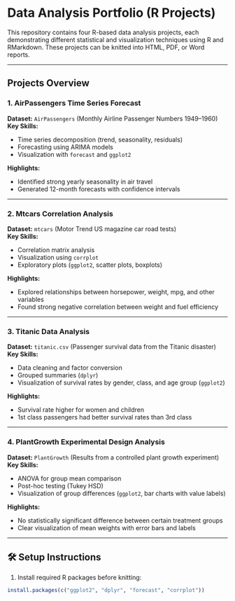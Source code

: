# Data Analysis Portfolio (R Projects)

This repository contains four R-based data analysis projects, each demonstrating different statistical and visualization techniques using R and RMarkdown. These projects can be knitted into HTML, PDF, or Word reports.

---

##  Projects Overview

### 1. AirPassengers Time Series Forecast
**Dataset:** `AirPassengers` (Monthly Airline Passenger Numbers 1949–1960)  
**Key Skills:**  
- Time series decomposition (trend, seasonality, residuals)  
- Forecasting using ARIMA models  
- Visualization with `forecast` and `ggplot2`  

**Highlights:**  
- Identified strong yearly seasonality in air travel  
- Generated 12-month forecasts with confidence intervals  

---

### 2. Mtcars Correlation Analysis
**Dataset:** `mtcars` (Motor Trend US magazine car road tests)  
**Key Skills:**  
- Correlation matrix analysis  
- Visualization using `corrplot`  
- Exploratory plots (`ggplot2`, scatter plots, boxplots)  

**Highlights:**  
- Explored relationships between horsepower, weight, mpg, and other variables  
- Found strong negative correlation between weight and fuel efficiency  

---

### 3. Titanic Data Analysis
**Dataset:** `titanic.csv` (Passenger survival data from the Titanic disaster)  
**Key Skills:**  
- Data cleaning and factor conversion  
- Grouped summaries (`dplyr`)  
- Visualization of survival rates by gender, class, and age group (`ggplot2`)  

**Highlights:**  
- Survival rate higher for women and children  
- 1st class passengers had better survival rates than 3rd class  

---

### 4. PlantGrowth Experimental Design Analysis
**Dataset:** `PlantGrowth` (Results from a controlled plant growth experiment)  
**Key Skills:**  
- ANOVA for group mean comparison  
- Post-hoc testing (Tukey HSD)  
- Visualization of group differences (`ggplot2`, bar charts with value labels)  

**Highlights:**  
- No statistically significant difference between certain treatment groups  
- Clear visualization of mean weights with error bars and labels  

---

## 🛠️ Setup Instructions
1. Install required R packages before knitting:
```r
install.packages(c("ggplot2", "dplyr", "forecast", "corrplot"))
